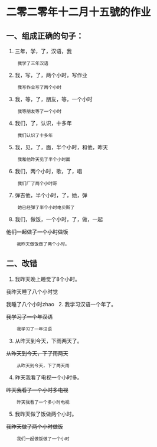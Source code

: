 # 二零二零年十二月十五號的作业

## 一、组成正确的句子：

1. 三年，学，了，汉语，我

        我学了三年汉语

2. 我，写，了，两个小时，写作业

        我写作业写了两个小时

3. 我，等，了，朋友，等，一个小时

        我等朋友等了一个小时

4. 我们，了，认识，十多年

        我们认识了十多年

5. 我，见，了，面，半个小时，和他，昨天

        我和他昨天见了半个小时面

6. 我们，两个小时，歌，了，唱

        我们厂了两个小时哥

7. 弹吉他，半个小时，了，她，弹

        她已经弹了半个小时电贝斯了

8. 我们，做饭，一个小时，了，做，一起

~~他们一起做了一个小时做饭~~

        我昨天做饭做了两个小时。


## 二、改错

1. 我昨天晚上睡觉了8个小时。

我昨天睡了八个小时觉

我睡了八个小时zhao
 
2. 我学习汉语一个年了。

~~我学习了一个年汉语~~

        我学习了一年汉语
 
3. 从昨天到今天，下雨两天了。

~~从昨天到今天，下了雨两天~~

        从昨天到今天，下了两天雨
 
4. 昨天我看了电视一个小时多。

~~昨天我看了一个小时多电视~~

        昨天我看了一个多小时电视
 
5. 我昨天做了饭做两个小时。 

~~我昨天做了两个小时做饭~~

        我们一起做饭做了一个小时
